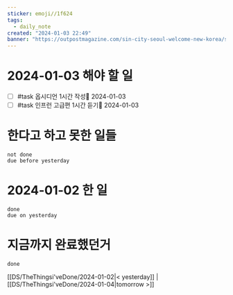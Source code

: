 ```yaml
---
sticker: emoji//1f624
tags:
  - daily_note
created: "2024-01-03 22:49"
banner: "https://outpostmagazine.com/sin-city-seoul-welcome-new-korea/seoul-skyline-photo/"
---
```


# 2024-01-03 해야 할 일

- [ ] #task 옵시디언 1시간 작성📅 2024-01-03
- [ ] #task 인프런 고급편 1시간 듣기📅 2024-01-03

# 한다고 하고 못한 일들
```tasks
not done
due before yesterday
```
# 2024-01-02 한 일
```tasks
done
due on yesterday
```
# 지금까지 완료했던거 
```tasks
done
```
[[DS/TheThingsi'veDone/2024-01-02|< yesterday]] | [[DS/TheThingsi'veDone/2024-01-04|tomorrow >]]